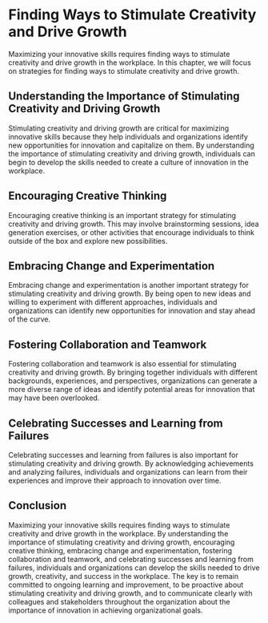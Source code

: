 Finding Ways to Stimulate Creativity and Drive Growth
===================================================================================================

Maximizing your innovative skills requires finding ways to stimulate creativity and drive growth in the workplace. In this chapter, we will focus on strategies for finding ways to stimulate creativity and drive growth.

Understanding the Importance of Stimulating Creativity and Driving Growth
-------------------------------------------------------------------------

Stimulating creativity and driving growth are critical for maximizing innovative skills because they help individuals and organizations identify new opportunities for innovation and capitalize on them. By understanding the importance of stimulating creativity and driving growth, individuals can begin to develop the skills needed to create a culture of innovation in the workplace.

Encouraging Creative Thinking
-----------------------------

Encouraging creative thinking is an important strategy for stimulating creativity and driving growth. This may involve brainstorming sessions, idea generation exercises, or other activities that encourage individuals to think outside of the box and explore new possibilities.

Embracing Change and Experimentation
------------------------------------

Embracing change and experimentation is another important strategy for stimulating creativity and driving growth. By being open to new ideas and willing to experiment with different approaches, individuals and organizations can identify new opportunities for innovation and stay ahead of the curve.

Fostering Collaboration and Teamwork
------------------------------------

Fostering collaboration and teamwork is also essential for stimulating creativity and driving growth. By bringing together individuals with different backgrounds, experiences, and perspectives, organizations can generate a more diverse range of ideas and identify potential areas for innovation that may have been overlooked.

Celebrating Successes and Learning from Failures
------------------------------------------------

Celebrating successes and learning from failures is also important for stimulating creativity and driving growth. By acknowledging achievements and analyzing failures, individuals and organizations can learn from their experiences and improve their approach to innovation over time.

Conclusion
----------

Maximizing your innovative skills requires finding ways to stimulate creativity and drive growth in the workplace. By understanding the importance of stimulating creativity and driving growth, encouraging creative thinking, embracing change and experimentation, fostering collaboration and teamwork, and celebrating successes and learning from failures, individuals and organizations can develop the skills needed to drive growth, creativity, and success in the workplace. The key is to remain committed to ongoing learning and improvement, to be proactive about stimulating creativity and driving growth, and to communicate clearly with colleagues and stakeholders throughout the organization about the importance of innovation in achieving organizational goals.
